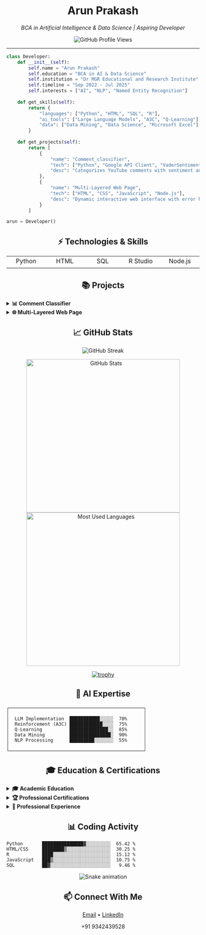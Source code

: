 <!-- GitHub README.md for 023b -->

<div align="center">
  <h1>Arun Prakash</h1>
  <p><i>BCA in Artificial Intelligence & Data Science | Aspiring Developer</i></p>
  
  ![GitHub Profile Views](https://komarev.com/ghpvc/?username=023b&color=blueviolet&style=flat-square)
  
  <hr>
</div>

```python
class Developer:
    def __init__(self):
        self.name = "Arun Prakash"
        self.education = "BCA in AI & Data Science"
        self.institution = "Dr MGR Educational and Research Institute"
        self.timeline = "Sep 2022 - Jul 2025"
        self.interests = ["AI", "NLP", "Named Entity Recognition"]
        
    def get_skills(self):
        return {
            "languages": ["Python", "HTML", "SQL", "R"],
            "ai_tools": ["Large Language Models", "A3C", "Q-Learning"],
            "data": ["Data Mining", "Data Science", "Microsoft Excel"]
        }
        
    def get_projects(self):
        return [
            {
                "name": "Comment_classifier",
                "tech": ["Python", "Google API Client", "VaderSentiment"],
                "desc": "Categorizes YouTube comments with sentiment analysis"
            },
            {
                "name": "Multi-Layered Web Page",
                "tech": ["HTML", "CSS", "JavaScript", "Node.js"],
                "desc": "Dynamic interactive web interface with error handling"
            }
        ]

arun = Developer()
```

<div align="center">
  <h2>⚡ Technologies & Skills</h2>
</div>

<table>
  <tr>
    <td align="center" width="96">
      <div style="height: 24px">Python</div>
    </td>
    <td align="center" width="96">
      <div style="height: 24px">HTML</div>
    </td>
    <td align="center" width="96">
      <div style="height: 24px">SQL</div>
    </td>
    <td align="center" width="96">
      <div style="height: 24px">R Studio</div>
    </td>
    <td align="center" width="96">
      <div style="height: 24px">Node.js</div>
    </td>
  </tr>
</table>

<div align="center">
  <h2>📚 Projects</h2>
</div>

<details>
<summary><b>📊 Comment Classifier</b></summary>
<br>
<p>Python program that uses Google API Client and VaderSentiment to analyze and categorize YouTube comments by sentiment, providing overall percentages of positive, negative, and neutral comments.</p>

```python
# Example sentiment analysis with VaderSentiment
from vaderSentiment.vaderSentiment import SentimentIntensityAnalyzer
from googleapiclient.discovery import build

def analyze_comments(video_id, api_key):
    # Setup YouTube API
    youtube = build('youtube', 'v3', developerKey=api_key)
    
    # Get comments
    comments = youtube.commentThreads().list(
        part="snippet",
        videoId=video_id,
        maxResults=100
    ).execute()
    
    # Analyze sentiment
    analyzer = SentimentIntensityAnalyzer()
    results = {'positive': 0, 'negative': 0, 'neutral': 0}
    
    for item in comments['items']:
        comment = item['snippet']['topLevelComment']['snippet']['textDisplay']
        score = analyzer.polarity_scores(comment)
        
        if score['compound'] >= 0.05:
            results['positive'] += 1
        elif score['compound'] <= -0.05:
            results['negative'] += 1
        else:
            results['neutral'] += 1
    
    return results
```
</details>

<details>
<summary><b>🌐 Multi-Layered Web Page</b></summary>
<br>
<p>A dynamic web application that leverages HTML, CSS, and JavaScript to create an interactive user interface, with Node.js integration for robust error handling and backend functionality.</p>

```javascript
// Example error handling in Node.js
const express = require('express');
const app = express();

app.use(express.static('public'));

// Error handling middleware
app.use((err, req, res, next) => {
  console.error(err.stack);
  res.status(500).send({
    status: 500,
    message: 'Internal Server Error',
    error: process.env.NODE_ENV === 'production' ? null : err.message
  });
});

app.listen(3000, () => {
  console.log('Server running on port 3000');
});
```
</details>

<div align="center">
  <h2>📈 GitHub Stats</h2>
</div>

<p align="center">
  <img src="https://github-readme-streak-stats.herokuapp.com/?user=023b&theme=tokyonight" alt="GitHub Streak" />
</p>

<p align="center">
  <img src="https://github-readme-stats.vercel.app/api?username=023b&show_icons=true&count_private=true&theme=tokyonight&hide_border=true" alt="GitHub Stats" width="400"/>
  <img src="https://github-readme-stats.vercel.app/api/top-langs/?username=023b&layout=compact&theme=tokyonight&hide_border=true" alt="Most Used Languages" width="400"/>
</p>

<div align="center">
  <a href="https://github.com/023b">
    <img src="https://github-profile-trophy.vercel.app/?username=023b&theme=tokyonight&no-frame=true&column=7" alt="trophy">
  </a>
</div>

<div align="center">
  <h2>🧠 AI Expertise</h2>
</div>

```text
┌─────────────────────────────────────────────────┐
│                                                 │
│  LLM Implementation  ███████████░░░░░  70%      │
│  Reinforcement (A3C) ████████████░░░░  75%      │
│  Q-Learning          ██████████████░░  85%      │
│  Data Mining         ███████████████░  90%      │
│  NLP Processing      █████████░░░░░░░  55%      │
│                                                 │
└─────────────────────────────────────────────────┘
```

<div align="center">
  <h2>🎓 Education & Certifications</h2>
</div>

<details>
<summary><b>🎓 Academic Education</b></summary>
<br>

```css
/* Education */
.degree {
  institution: "Dr MGR Educational and Research Institute";
  program: "BCA (AI & DS)";
  duration: "Sep 2022 - Jul 2025";
  focus: "Artificial Intelligence, Data Science, Programming";
}
```
</details>

<details>
<summary><b>🏆 Professional Certifications</b></summary>
<br>

#### Great Learning
- Data Mining
- AI with Python
- Data Science with Python

#### IBM
- Introduction to Python

#### Udemy
- Artificial Intelligence A-Z (2023)
</details>

<details>
<summary><b>💼 Professional Experience</b></summary>
<br>

#### Pantech Solutions
- **Role**: AI Intern
- **Duration**: 2023
- **Responsibilities**: Worked on AI implementation projects utilizing Python and machine learning frameworks
</details>

<div align="center">
  <h2>📊 Coding Activity</h2>
</div>

<!--START_SECTION:waka-->
```text
Python       ███████████████▓░░░░░░░░░  65.42 % 
HTML/CSS     ████████▒░░░░░░░░░░░░░░░░  30.25 % 
R            ████░░░░░░░░░░░░░░░░░░░░░  15.12 % 
JavaScript   ███▒░░░░░░░░░░░░░░░░░░░░░  10.75 % 
SQL          ██▓░░░░░░░░░░░░░░░░░░░░░░   9.46 % 
```
<!--END_SECTION:waka-->

<div align="center">
  <img src="https://github.com/023b/023b/blob/output/github-contribution-grid-snake-dark.svg" alt="Snake animation" />
</div>

<div align="center">
  <h2>📫 Connect With Me</h2>
  
  <a href="mailto:arunsabapathi@outlook.com">Email</a> •
  <a href="https://www.linkedin.com/in/arun-prakash-s-739881230/">LinkedIn</a>
  
  <p>+91 9342439528</p>
</div>

<!-- GitHub Action for Snake Animation 
To enable the snake animation, create a directory .github/workflows and add a YAML file with:

name: Generate Snake Animation

on:
  schedule:
    - cron: "0 */12 * * *"
  workflow_dispatch:

jobs:
  build:
    runs-on: ubuntu-latest
    steps:
      - uses: actions/checkout@v2
      - uses: Platane/snk@master
        id: snake-gif
        with:
          github_user_name: 023b
          svg_out_path: dist/github-contribution-grid-snake-dark.svg
          snake_color: 'blue'

      - name: Push to output branch
        uses: crazy-max/ghaction-github-pages@v2.6.0
        with:
          target_branch: output
          build_dir: dist
        env:
          GITHUB_TOKEN: ${{ secrets.GITHUB_TOKEN }}
-->
